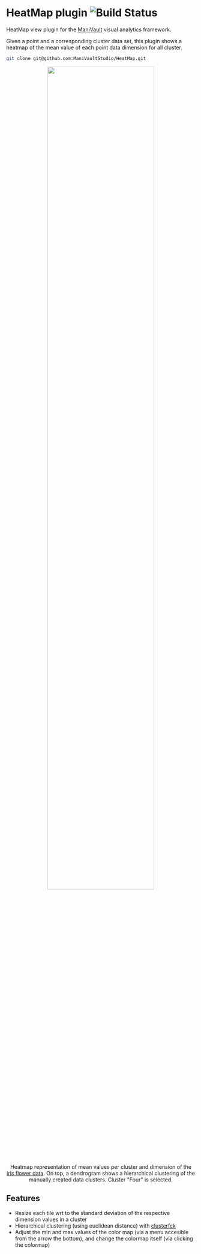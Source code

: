 # HeatMap plugin ![Build Status](https://github.com/ManiVaultStudio/HeatMap/actions/workflows/build.yml/badge.svg?branch=master)

HeatMap view plugin for the [ManiVault](https://github.com/ManiVaultStudio/core) visual analytics framework.

Given a point and a corresponding cluster data set, this plugin shows a heatmap of the mean value of each point data dimension for all cluster.

```bash
git clone git@github.com:ManiVaultStudio/HeatMap.git
```

<p align="middle">
  <img src="https://github.com/ManiVaultStudio/HeatMap/assets/58806453/87ae510c-083f-40e0-a04b-c357d2cab601" align="middle" width="75%" /> </br>
  Heatmap representation of mean values per cluster and dimension of the <a href="https://archive.ics.uci.edu/dataset/53/iris">iris flower data</a>. On top, a dendrogram shows a hierarchical clustering of the manually created data clusters. 
  Cluster "Four" is selected.
</p>

## Features
- Resize each tile wrt to the standard deviation of the respective dimension values in a cluster
- Hierarchical clustering (using euclidean distance) with [clusterfck](https://github.com/harthur/clustering)
- Adjust the min and max values of the color map (via a menu accesible from the arrow the bottom), and change the colormap itself (via clicking the colormap)
